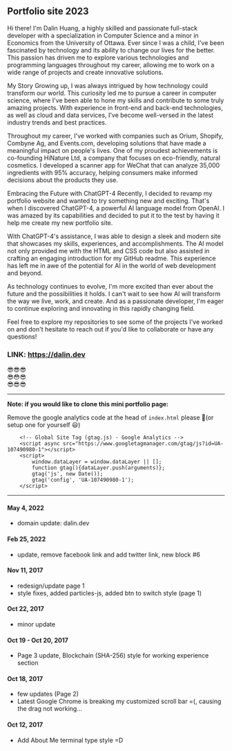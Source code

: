 ## Portfolio site 2023

Hi there! I'm Dalin Huang, a highly skilled and passionate full-stack developer with a specialization in Computer Science and a minor in Economics from the University of Ottawa. Ever since I was a child, I've been fascinated by technology and its ability to change our lives for the better. This passion has driven me to explore various technologies and programming languages throughout my career, allowing me to work on a wide range of projects and create innovative solutions.

My Story
Growing up, I was always intrigued by how technology could transform our world. This curiosity led me to pursue a career in computer science, where I've been able to hone my skills and contribute to some truly amazing projects. With experience in front-end and back-end technologies, as well as cloud and data services, I've become well-versed in the latest industry trends and best practices.

Throughout my career, I've worked with companies such as Orium, Shopify, Combyne Ag, and Events.com, developing solutions that have made a meaningful impact on people's lives. One of my proudest achievements is co-founding HiNature Ltd, a company that focuses on eco-friendly, natural cosmetics. I developed a scanner app for WeChat that can analyze 35,000 ingredients with 95% accuracy, helping consumers make informed decisions about the products they use.

Embracing the Future with ChatGPT-4
Recently, I decided to revamp my portfolio website and wanted to try something new and exciting. That's when I discovered ChatGPT-4, a powerful AI language model from OpenAI. I was amazed by its capabilities and decided to put it to the test by having it help me create my new portfolio site.

With ChatGPT-4's assistance, I was able to design a sleek and modern site that showcases my skills, experiences, and accomplishments. The AI model not only provided me with the HTML and CSS code but also assisted in crafting an engaging introduction for my GitHub readme. This experience has left me in awe of the potential for AI in the world of web development and beyond.

As technology continues to evolve, I'm more excited than ever about the future and the possibilities it holds. I can't wait to see how AI will transform the way we live, work, and create. And as a passionate developer, I'm eager to continue exploring and innovating in this rapidly changing field.

Feel free to explore my repositories to see some of the projects I've worked on and don't hesitate to reach out if you'd like to collaborate or have any questions!

### LINK: https://dalin.dev

:sunglasses::sunglasses::sunglasses: <br>
:sunglasses::flushed::sunglasses: <br>
:sunglasses::sunglasses::sunglasses: <br>

---

**Note: if you would like to clone this mini portfolio page:**

Remove the google analytics code at the head of `index.html` please 🙏(or setup one for yourself 😃)

```
    <!-- Global Site Tag (gtag.js) - Google Analytics -->
    <script async src="https://www.googletagmanager.com/gtag/js?id=UA-107490980-1"></script>
    <script>
        window.dataLayer = window.dataLayer || [];
        function gtag(){dataLayer.push(arguments)};
        gtag('js', new Date());
        gtag('config', 'UA-107490980-1');
    </script>
```

---
#### May 4, 2022
* domain update: dalin.dev


#### Feb 25, 2022
* update, remove facebook link and add twitter link, new block #6

#### Nov 11, 2017
* redesign/update page 1
* style fixes, added particles-js, added btn to switch style (page 1)

#### Oct 22, 2017
* minor update

#### Oct 19 - Oct 20, 2017
* Page 3 update, Blockchain (SHA-256) style for working experience section

#### Oct 18, 2017
* few updates (Page 2)
* Latest Google Chrome is breaking my customized scroll bar =(, causing the drag not working...

#### Oct 12, 2017

* Add About Me terminal type style =D


